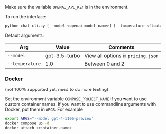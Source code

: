Make sure the variable `OPENAI_API_KEY` is in the environment.

To run the interface:

```bash
python chat-cli.py [--model <openai-model-name>] [--temperature <float>]
```

Default arguments:

| Arg             | Value         | Comments                           |
| --------------- | ------------- | ---------------------------------- |
| `--model`       | gpt-3.5-turbo | View all options in `pricing.json` |
| `--temperature` | 1.0           | Between 0 and 2                    |

### Docker

(not 100% supported yet, need to do more testing)

Set the environment variable `COMPOSE_PROJECT_NAME` if you want to use custom container names.
If you want to use commandline arguments with Docker, put them in `ARGS`. For example:

```bash
export ARGS="--model gpt-4-1106-preview"
docker compose up -d
docker attach <container-name>
```
